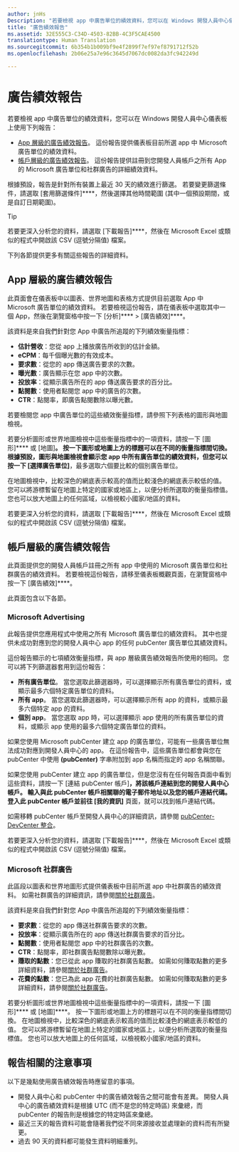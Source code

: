 ```yaml
---
author: jnHs
Description: "若要檢視 app 中廣告單位的績效資料，您可以在 Windows 開發人員中心儀表板上使用「應用程式層級」和「帳戶層級」的廣告績效報告："
title: "廣告績效報告"
ms.assetid: 32E555C3-C34D-4503-82BB-4C3F5CAE4500
translationtype: Human Translation
ms.sourcegitcommit: 6b354b1b009bf9e4f2899f7ef97ef8791712f52b
ms.openlocfilehash: 2b06e25a7e96c3645d7067dc0082da3fc942249d

---
```


# 廣告績效報告


若要檢視 app 中廣告單位的績效資料，您可以在 Windows 開發人員中心儀表板上使用下列報告：

-   [App 層級的廣告績效報告](advertising-performance-report.md#app-level-advertising-performance-report)。 這份報告提供儀表板目前所選 app 中 Microsoft 廣告單位的績效資料。
-   [帳戶層級的廣告績效報告](advertising-performance-report.md#account-level-advertising-performance-report)。 這份報告提供註冊到您開發人員帳戶之所有 App 的 Microsoft 廣告單位和社群廣告的詳細績效資料。

根據預設，報告是針對所有裝置上最近 30 天的績效進行篩選。 若要變更篩選條件，請選取 [套用篩選條件]****，然後選擇其他時間範圍 (其中一個預設期間，或是自訂日期範圍)。 

> [!TIP]
> 若要更深入分析您的資料，請選取 [下載報告]****，然後在 Microsoft Excel 或類似的程式中開啟該 CSV (逗號分隔值) 檔案。

下列各節提供更多有關這些報告的詳細資料。

## App 層級的廣告績效報告

此頁面會在儀表板中以圖表、世界地圖和表格方式提供目前選取 App 中 Microsoft 廣告單位的績效資料。 若要檢視這份報告，請在儀表板中選取其中一個 App，然後在瀏覽窗格中按一下 [分析]**** &gt; [廣告績效]****。

該資料是來自我們針對您 App 中廣告所追蹤的下列績效衡量指標：

-   **估計營收**：您從 app 上播放廣告所收到的估計金額。
-   **eCPM**：每千個曝光數的有效成本。
-   **要求數**：從您的 app 傳送廣告要求的次數。
-   **曝光數**：廣告顯示在您 app 中的次數。
-   **投放率**：從顯示廣告所在的 app 傳送廣告要求的百分比。
-   **點閱數**：使用者點閱您 app 中的廣告的次數。
-   **CTR**：點閱率，即廣告點閱數除以曝光數。

若要檢閱您 app 中廣告單位的這些績效衡量指標，請參照下列表格的圖形與地圖檢視。

若要分析圖形或世界地圖檢視中這些衡量指標中的一項資料，請按一下 [圖形]**** 或 [地圖]****。 按一下圖形或地圖上方的標題可以在不同的衡量指標間切換。 根據預設，圖形與地圖檢視會顯示您 app 中所有廣告單位的績效資料，但您可以按一下 [選擇廣告單位]****，最多選取六個要比較的個別廣告單位。

在地圖檢視中，比較深色的網底表示較高的值而比較淺色的網底表示較低的值。 您可以將游標暫留在地圖上特定的國家或地區上，以便分析所選取的衡量指標值。 您也可以放大地圖上的任何區域，以檢視較小國家/地區的資料。

若要更深入分析您的資料，請選取 [下載報告]****，然後在 Microsoft Excel 或類似的程式中開啟該 CSV (逗號分隔值) 檔案。

## 帳戶層級的廣告績效報告

此頁面提供您的開發人員帳戶註冊之所有 app 中使用的 Microsoft 廣告單位和社群廣告的績效資料。 若要檢視這份報告，請移至儀表板概觀頁面，在瀏覽窗格中按一下 [廣告績效]****。

此頁面包含以下各節。

### Microsoft Advertising

此報告提供您應用程式中使用之所有 Microsoft 廣告單位的績效資料。 其中也提供未成功對應到您的開發人員中心 app 的任何 pubCenter 廣告單位其績效資料。

這份報告顯示的七項績效衡量指標，與 app 層級廣告績效報告所使用的相同。 您可以將下列篩選器套用到這份報告：

-   **所有廣告單位**。 當您選取此篩選器時，可以選擇顯示所有廣告單位的資料，或顯示最多六個特定廣告單位的資料。
-   **所有 app**。 當您選取此篩選器時，可以選擇顯示所有 app 的資料，或顯示最多六個特定 app 的資料。
-   **個別 app**。 當您選取 app 時，可以選擇顯示 app 使用的所有廣告單位的資料，或顯示 app 使用的最多六個特定廣告單位的資料。

如果您使用 Microsoft pubCenter 建立 app 的廣告單位，可能有一些廣告單位無法成功對應到開發人員中心的 app。 在這份報告中，這些廣告單位都會與您在 pubCenter 中使用 **(pubCenter)** 字串附加到 app 名稱而指定的 app 名稱關聯。

如果您使用 pubCenter 建立 app 的廣告單位，但是您沒有在任何報告頁面中看到這些資料，請按一下 [連結 pubCenter 帳戶]****，將該帳戶連結到您的開發人員中心帳戶。 輸入與此 pubCenter 帳戶相關聯的電子郵件地址以及您的帳戶連結代碼。 登入此 pubCenter 帳戶並前往 [我的資訊]**** 頁面，就可以找到帳戶連結代碼。

如需移轉 pubCenter 帳戶至開發人員中心的詳細資訊，請參閱 [pubCenter-DevCenter 整合](pubcenter-dev-center-integration.md)。

若要更深入分析您的資料，請選取 [下載報告]****，然後在 Microsoft Excel 或類似的程式中開啟該 CSV (逗號分隔值) 檔案。

### Microsoft 社群廣告

此區段以圖表和世界地圖形式提供儀表板中目前所選 app 中社群廣告的績效資料。 如需社群廣告的詳細資訊，請參閱[關於社群廣告](about-community-ads.md)。

該資料是來自我們針對您 App 中廣告所追蹤的下列績效衡量指標：

-   **要求數**：從您的 app 傳送社群廣告要求的次數。
-   **投放率**：從顯示廣告所在的 app 傳送社群廣告要求的百分比。
-   **點閱數**：使用者點閱您 app 中的社群廣告的次數。
-   **CTR**：點閱率，即社群廣告點閱數除以曝光數。
-   **賺取的點數**：您已從此 app 賺取的社群廣告點數。 如需如何賺取點數的更多詳細資料，請參閱[關於社群廣告](about-community-ads.md)。
-   **花費的點數**：您已為此 app 花費的社群廣告點數。 如需如何賺取點數的更多詳細資料，請參閱[關於社群廣告](about-community-ads.md)。

若要分析圖形或世界地圖檢視中這些衡量指標中的一項資料，請按一下 [圖形]**** 或 [地圖]****。 按一下圖形或地圖上方的標題可以在不同的衡量指標間切換。 在地圖檢視中，比較深色的網底表示較高的值而比較淺色的網底表示較低的值。 您可以將游標暫留在地圖上特定的國家或地區上，以便分析所選取的衡量指標值。 您也可以放大地圖上的任何區域，以檢視較小國家/地區的資料。

## 報告相關的注意事項

以下是幾點使用廣告績效報告時應留意的事項。

- 開發人員中心和 pubCenter 中的廣告績效報告之間可能會有差異。 開發人員中心的廣告績效資料是根據 UTC (而不是您的特定時區) 來彙總，而 pubCenter 的報告則是根據您的特定時區來彙總。
- 最近三天的報告資料可能會隨著我們從不同來源接收並處理新的資料而有所變更。
- 過去 90 天的資料都可能發生資料明細重列。

 

 



<!--HONumber=Jul16_HO2-->


